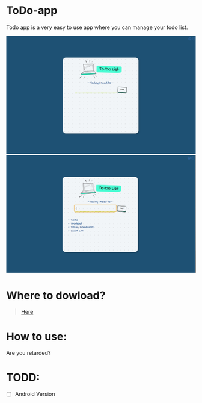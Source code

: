 # ToDo-app
Todo app is a very easy to use app where you can manage your todo list.

![alt text](https://github.com/AntoniosKalattas/todo-app/blob/main/img/Screenshot%20(676).png)
![alt text](https://github.com/AntoniosKalattas/todo-app/blob/main/img/Screenshot%20(677).png)

# Where to dowload?
> [Here](https://github.com/AntoniosKalattas/todo-app/releases)

# How to use:
Are you retarded?

# TODD:
- [ ] Android Version
